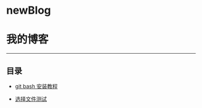 # newBlog
# 我的博客
----
## 目录

* [git bash 安装教程](https://smiles0521.github.io/newBlog/html/git-bash.md.html)

* [选择文件测试](https://smiles0521.github.io/newBlog/html/fileTest.md.html)